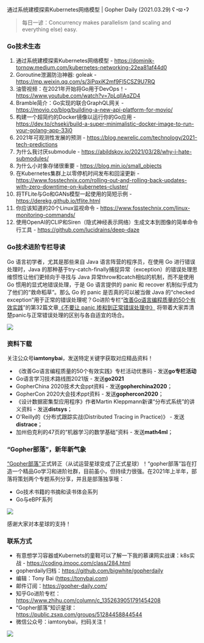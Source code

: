 通过系统建模探索Kubernetes网络模型 | Gopher Daily (2021.03.29) ʕ◔ϖ◔ʔ

>每日一谚：Concurrency makes parallelism (and scaling and everything else) easy.

### Go技术生态

1. 通过系统建模探索Kubernetes网络模型 - https://dominik-tornow.medium.com/kubernetes-networking-22ea81af44d0
2. Goroutine泄漏防治神器: goleak - https://mp.weixin.qq.com/s/3iPqxiK2mf9Fl5CSZ9U7RQ
3. 油管视频：在2021年开始将Go用于DevOps！- https://www.youtube.com/watch?v=7pLqIIAqZD4
4. Bramble简介：Go实现的联合GraphQL网关 - https://movio.co/blog/building-a-new-api-platform-for-movio/
5. 构建一个超简约的Docker镜像以运行你的Go应用 - https://dev.to/chseki/build-a-super-minimalistic-docker-image-to-run-your-golang-app-33j0
6. 2021年可观测性发展的预测 - https://blog.newrelic.com/technology/2021-tech-predictions
7. 为什么我讨厌submodule - https://abildskov.io/2021/03/28/why-i-hate-submodules/
8. 为什么小对象存储很重要 - https://blog.min.io/small_objects
9. 在Kubernetes集群上以零停机时间发布和回滚更新 - https://www.fosstechnix.com/rolling-out-and-rolling-back-updates-with-zero-downtime-on-kubernetes-cluster/
10. 将TFLite与Go和GANs模型一起使用的简短示例 - https://derekg.github.io/tflite.html
11. 你应该知道的20个Linux监视命令 - https://www.fosstechnix.com/linux-monitoring-commands/
12. 使用OpenAI的CLIP和Siren（隐式神经表示网络）生成文本到图像的简单命令行工具 - https://github.com/lucidrains/deep-daze

### Go技术进阶专栏导读

Go 语言初学者，尤其是那些来自 Java 语言阵营的程序员，在使用 Go 进行错误处理时，Java 的那种基于try-catch-finally捕捉异常（exception）的错误处理思维惯性让他们更倾向于寻找与 Java 异常throw和catch相似的机制，而不是使用 Go 惯用的显式地错误处理，于是 Go 语言提供的 panic 和 recover 机制似乎成为了他们的“救命稻草”。那么 Go 的 panic 是否真的可以被当做 Java 的“checked exception”用于正常的错误处理呢？Go进阶专栏“[改善Go语⾔编程质量的50个有效实践](https://mp.weixin.qq.com/s/RThCEQOdytQxwrMP7XRTRw)”的第32篇文章[《不要让 panic 掺和到正常错误处理中》](https://www.imooc.com/read/87/article/2435) 将带着大家弄清楚panic与正常错误处理的区别与各自适宜的场合。

![](http://image.tonybai.com/img/202011/go-column-pgo-with-qr-and-text.png)


### 资料下载

关注公众号**iamtonybai**，发送特定关键字获取对应精品资料！

* 《改善Go语⾔编程质量的50个有效实践》专栏活动优惠码 - 发送**go专栏活动**
* Go语言学习技术路线图2021版 - 发送**go2021**
* GopherChina 2020技术大会ppt资料 - 发送**gopherchina2020**；
* GopherCon 2020大会技术ppt资料 - 发送**gophercon2020**；
* 《设计数据密集型应用程序》作者Martin Kleppmann新课“分布式系统”的讲义资料 - 发送**distsys**；
* O'Reilly的《分布式跟踪实战(Distributed Tracing in Practice)》 - 发送**distrace**；
* 加州伯克利的47页的“机器学习的数学基础”资料 - 发送**math4ml**；

### “Gopher部落”，新年新气象

[“Gopher部落”](https://mp.weixin.qq.com/s/jUqAL7hf2GmMun64BJufEA)正式转正（从试运营星球变成了正式星球）！“gopher部落”旨在打造一个精品Go学习和进阶社群，目前虽小，但持续力很强。在2021年上半年，部落将策划两个专题系列分享，并且是部落独享哦：

* Go技术书籍的书摘和读书体会系列
* Go与eBPF系列

![](http://image.tonybai.com/img/202103/gopher-tribe-zsxq-card.png)

感谢大家对本星球的支持！

### 联系方式

* 有意想学习容器或Kubernets的童鞋可以了解一下我的慕课网实战课：k8s实战 - https://coding.imooc.com/class/284.html
* gopherdaily归档：https://github.com/bigwhite/gopherdaily
* 编辑：Tony Bai (https://tonybai.com)
* 邮件订阅：https://gopher-daily.com/
* 知乎Go进阶专栏：https://www.zhihu.com/column/c_1352639051791454208
* “Gopher部落”知识星球：https://public.zsxq.com/groups/51284458844544
* 微信公众号：iamtonybai，扫码关注！

![](http://image.tonybai.com/img/202011/qrcode_for_iamtonybai.jpg)
